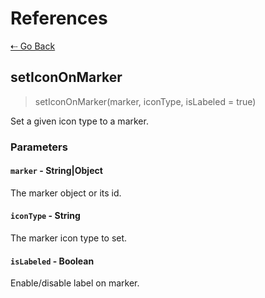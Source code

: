 # References

[&#8672; Go Back](../references/)

## setIconOnMarker

> setIconOnMarker(marker, iconType, isLabeled = true)

Set a given icon type to a marker.

### Parameters

#### `marker` - String|Object

The marker object or its id.

#### `iconType` - String

The marker icon type to set.

#### `isLabeled` - Boolean

Enable/disable label on marker.
